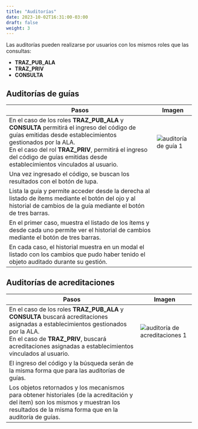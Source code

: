 ```yaml
---
title: "Auditorías"
date: 2023-10-02T16:31:00-03:00
draft: false
weight: 3
---
```


Las auditorías pueden realizarse por usuarios con los mismos roles que las consultas:

- **TRAZ_PUB_ALA**
- **TRAZ_PRIV**
- **CONSULTA**

## Auditorías de guías

| Pasos                                                                                                                                                                                                                                                                                          | Imagen                                                  |
| ---------------------------------------------------------------------------------------------------------------------------------------------------------------------------------------------------------------------------------------------------------------------------------------------- | ------------------------------------------------------- |
| En el caso de los roles **TRAZ_PUB_ALA** y **CONSULTA** permitirá el ingreso del código de guías emitidas desde establecimientos gestionados por la ALA.</br>En el caso del rol **TRAZ_PRIV**, permitirá el ingreso del código de guías emitidas desde establecimientos vinculados al usuario. | ![auditoría de guía 1](../images/auditorias-guias1.png) |
| Una vez ingresado el código, se buscan los resultados con el botón de lupa.                                                                                                                                                                                                                    |                                                         |
| Lista la guía y permite acceder desde la derecha al listado de ítems mediante el botón del ojo y al historial de cambios de la guía mediante el botón de tres barras.                                                                                                                          |                                                         |
| En el primer caso, muestra el listado de los ítems y desde cada uno permite ver el historial de cambios mediante el botón de tres barras.                                                                                                                                                      |                                                         |
| En cada caso, el historial muestra en un modal el listado con los cambios que pudo haber tenido el objeto auditado durante su gestión.                                                                                                                                                         |                                                         |

## Auditorías de acreditaciones

| Pasos                                                                                                                                                                                                                                           | Imagen                                                                     |
| ----------------------------------------------------------------------------------------------------------------------------------------------------------------------------------------------------------------------------------------------- | -------------------------------------------------------------------------- |
| En el caso de los roles **TRAZ_PUB_ALA** y **CONSULTA** buscará acreditaciones asignadas a establecimientos gestionados por la ALA.</br>En el caso de **TRAZ_PRIV**, buscará acreditaciones asignadas a establecimientos vinculados al usuario. | ![auditoría de acreditaciones 1](../images/auditorias-acreditaciones1.png) |
| El ingreso del código y la búsqueda serán de la misma forma que para las auditorías de guías.                                                                                                                                                   |                                                                            |
| Los objetos retornados y los mecanismos para obtener historiales (de la acreditación y del item) son los mismos y muestran los resultados de la misma forma que en la auditoría de guías.                                                       |                                                                            |

